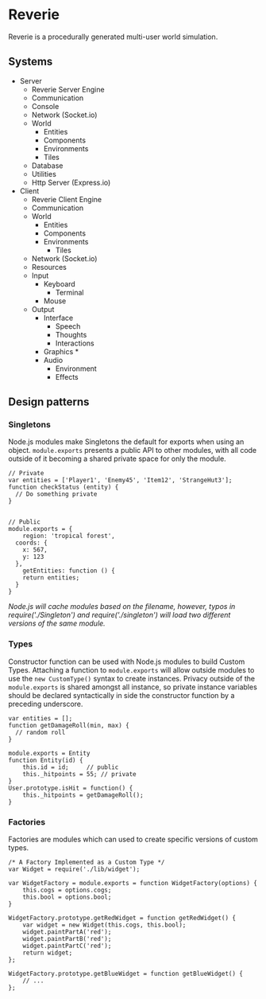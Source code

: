 # Reverie
Reverie is a procedurally generated multi-user world simulation.

## Systems
* Server
  * Reverie Server Engine
  * Communication
  * Console
  * Network (Socket.io)
  * World
    * Entities
    * Components
    * Environments
    * Tiles
  * Database
  * Utilities
  * Http Server (Express.io)
* Client
  * Reverie Client Engine
  * Communication
  * World
    * Entities
    * Components
    * Environments
      * Tiles
  * Network (Socket.io)
  * Resources
  * Input
    * Keyboard
      * Terminal
    * Mouse
  * Output
    * Interface
      * Speech
      * Thoughts
      * Interactions
    * Graphics
      *
    * Audio
      * Environment
      * Effects

## Design patterns
### Singletons  
Node.js modules make Singletons the default for exports when using an object. `module.exports` presents a public API to other modules, with all code outside of it becoming a shared private space for only the module.

```
// Private
var entities = ['Player1', 'Enemy45', 'Item12', 'StrangeHut3'];
function checkStatus (entity) {
  // Do something private
}


// Public
module.exports = {
	region: 'tropical forest',
  coords: {
    x: 567,
    y: 123
  },
	getEntities: function () {
    return entities;
  }
}
```  

<em>Node.js will cache modules based on the filename, however, typos in require('./Singleton') and require('./singleton') will load two different versions of the same module.</em>

### Types  
Constructor function can be used with Node.js modules to build Custom Types. Attaching a function to `module.exports` will allow outside modules to use the `new CustomType()` syntax to create instances. Privacy outside of the `module.exports` is shared amongst all instance, so private instance variables should be declared syntactically in side the constructor function by a preceding underscore.

```
var entities = [];
function getDamageRoll(min, max) {
  // random roll
}

module.exports = Entity
function Entity(id) {
    this.id = id;     // public
    this._hitpoints = 55; // private
}
User.prototype.isHit = function() {
	this._hitpoints = getDamageRoll();
}
```

### Factories  
Factories are modules which can used to create specific versions of custom types.

```
/* A Factory Implemented as a Custom Type */
var Widget = require('./lib/widget');

var WidgetFactory = module.exports = function WidgetFactory(options) {
	this.cogs = options.cogs;
	this.bool = options.bool;
}

WidgetFactory.prototype.getRedWidget = function getRedWidget() {
	var widget = new Widget(this.cogs, this.bool);
	widget.paintPartA('red');
	widget.paintPartB('red');
	widget.paintPartC('red');
	return widget;
};

WidgetFactory.prototype.getBlueWidget = function getBlueWidget() {
	// ...
};
```
